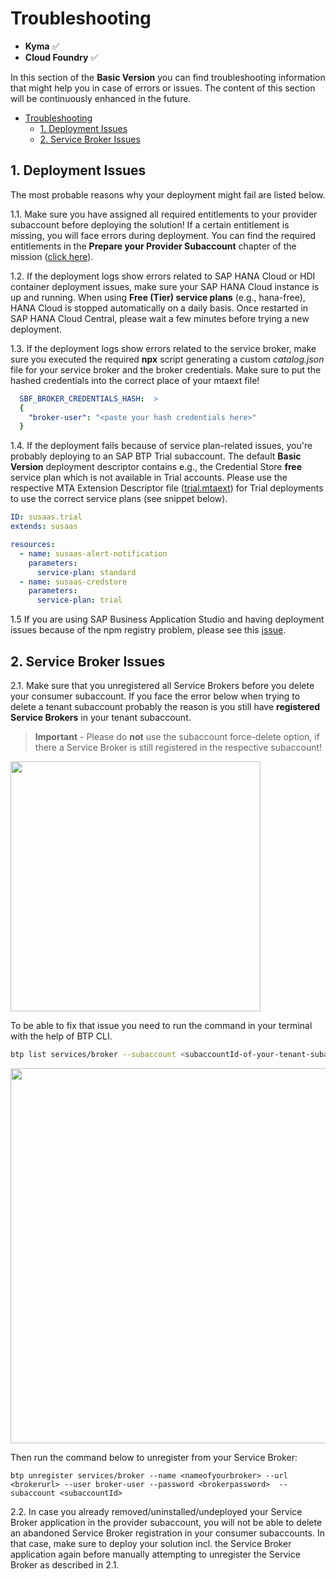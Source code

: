 # Troubleshooting

- **Kyma** ✅ 
- **Cloud Foundry** ✅

In this section of the **Basic Version** you can find troubleshooting information that might help you in case of errors or issues. The content of this section will be continuously enhanced in the future. 

- [Troubleshooting](#troubleshooting)
  - [1. Deployment Issues](#1-deployment-issues)
  - [2. Service Broker Issues](#2-service-broker-issues)

## 1. Deployment Issues

The most probable reasons why your deployment might fail are listed below.

1.1. Make sure you have assigned all required entitlements to your provider subaccount before deploying the solution! If a certain entitlement is missing, you will face errors during deployment. You can find the required entitlements in the **Prepare your Provider Subaccount** chapter of the mission ([click here](../2-prepare-provider-subaccount/README.md)).

1.2. If the deployment logs show errors related to SAP HANA Cloud or HDI container deployment issues, make sure your SAP HANA Cloud instance is up and running. When using **Free (Tier) service plans** (e.g., hana-free), HANA Cloud is stopped automatically on a daily basis. Once restarted in SAP HANA Cloud Central, please wait a few minutes before trying a new deployment.  

1.3. If the deployment logs show errors related to the service broker, make sure you executed the required **npx** script generating a custom *catalog.json* file for your service broker and the broker credentials. Make sure to put the hashed credentials into the correct place of your mtaext file! 

```yaml
  SBF_BROKER_CREDENTIALS_HASH:  >
  {
    "broker-user": "<paste your hash credentials here>"
  }
```

1.4. If the deployment fails because of service plan-related issues, you're probably deploying to an SAP BTP Trial subaccount. The default **Basic Version** deployment descriptor contains e.g., the Credential Store **free** service plan which is not available in Trial accounts. Please use the respective MTA Extension Descriptor file ([trial.mtaext](../../../deploy/cf/mtaext/trial-basic.mtaext)) for Trial deployments to use the correct service plans (see snippet below).

```yaml
ID: susaas.trial
extends: susaas

resources:
  - name: susaas-alert-notification
    parameters:
      service-plan: standard
  - name: susaas-credstore
    parameters:
      service-plan: trial
```

1.5 If you are using SAP Business Application Studio and having deployment issues because of the npm registry problem, please see this [issue](https://github.com/SAP-archive/btp-cf-cap-multitenant-susaas/issues/5).


## 2. Service Broker Issues

2.1. Make sure that you unregistered all Service Brokers before you delete your consumer subaccount. If you face the error below when trying to delete a tenant subaccount probably the reason is you still have **registered Service Brokers** in your tenant subaccount. 

> **Important** - Please do **not** use the subaccount force-delete option, if there a Service Broker is still registered in the respective subaccount!

[<img src="./images/subaccount-delete-error.png" width="400"/>](./images/subaccount-delete-error.png?raw=true)

To be able to fix that issue you need to run the command in your terminal with the help of BTP CLI.

```sh
btp list services/broker --subaccount <subaccountId-of-your-tenant-subaccount>
```

[<img src="./images/list-broker.png" width="600"/>](./images/list-broker.png?raw=true)

Then run the command below to unregister from your Service Broker:
```
btp unregister services/broker --name <nameofyourbroker> --url <brokerurl> --user broker-user --password <brokerpassword>  --subaccount <subaccountId>
```

2.2. In case you already removed/uninstalled/undeployed your Service Broker application in the provider subaccount, you will not be able to delete an abandoned Service Broker registration in your consumer subaccounts. In that case, make sure to deploy your solution incl. the Service Broker application again before manually attempting to unregister the Service Broker as described in 2.1.
